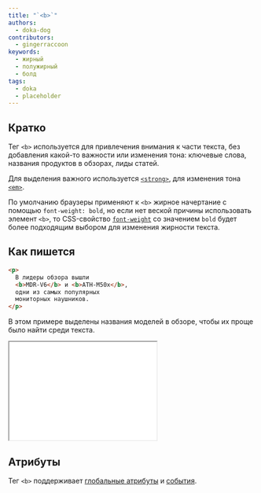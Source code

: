 ```yaml
---
title: "`<b>`"
authors:
  - doka-dog
contributors:
  - gingerraccoon
keywords:
  - жирный
  - полужирный
  - болд
tags:
  - doka
  - placeholder
---
```


## Кратко

Тег `<b>` используется для привлечения внимания к части текста, без добавления какой-то важности или изменения тона: ключевые слова, названия продуктов в обзорах, лиды статей.

Для выделения важного используется [`<strong>`](/html/strong), для изменения тона [`<em>`](/html/em).

По умолчанию браузеры применяют к `<b>` жирное начертание с помощью `font-weight: bold`, но если нет веской причины использовать элемент `<b>`, то CSS-свойство [`font-weight`](/css/font-weight/) со значением `bold` будет более подходящим выбором для изменения жирности текста.

## Как пишется

```html
<p>
  В лидеры обзора вышли
  <b>MDR-V6</b> и <b>ATH-M50x</b>,
  одни из самых популярных
  мониторных наушников.
</p>
```

В этом примере выделены названия моделей в обзоре, чтобы их проще было найти среди текста.

<iframe title="Как выглядит" src="demos/view/" height="200"></iframe>

## Атрибуты

Тег `<b>` поддерживает [глобальные атрибуты](/css/global-attrs/) и [события](/js/events/).
